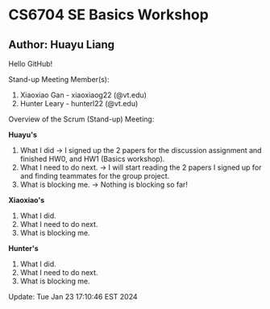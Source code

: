 # CS6704 SE Basics Workshop
## Author: Huayu Liang
Hello GitHub! 

Stand-up Meeting Member(s):

1. Xiaoxiao Gan - xiaoxiaog22 (@vt.edu)
2. Hunter Leary - hunterl22 (@vt.edu)

Overview of the Scrum (Stand-up) Meeting:

**Huayu's**

1. What I did -> I signed up the 2 papers for the discussion assignment and finished HW0, and HW1 (Basics workshop).
2. What I need to do next. -> I will start reading the 2 papers I signed up for and finding teammates for the group project.
3. What is blocking me. -> Nothing is blocking so far!

**Xiaoxiao's**

1. What I did.
2. What I need to do next.
3. What is blocking me.

**Hunter's**

1. What I did.
2. What I need to do next.
3. What is blocking me.

Update: Tue Jan 23 17:10:46 EST 2024
